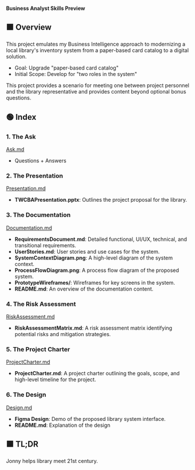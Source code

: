 #### Business Analyst Skills Preview

## :green_square: Overview
This project emulates my Business Intelligence approach to modernizing a local library's inventory system from a paper-based card catalog to a digital solution. 
- Goal: Upgrade "paper-based card catalog"
- Initial Scope: Develop for "two roles in the system"

This project provides a scenario for meeting one between project personnel and the library representative and provides content beyond optional bonus questions.

## :green_circle: Index

### 1. The Ask
[Ask.md](https://github.com/jonnyblevins/TWCSkillsAssessment/blob/main/1_The_Ask.md)
- Questions + Answers
  
### 2. The Presentation
[Presentation.md](https://github.com/jonnyblevins/TWCSkillsAssessment/blob/main/2_The_Presentation/2_The_Presentation.md)
- **TWCBAPresentation.pptx**: Outlines the project proposal for the library.

### 3. The Documentation
[Documentation.md](https://github.com/jonnyblevins/TWCSkillsAssessment/blob/main/3_The_Documentation/3_The_Documentation.md)
- **RequirementsDocument.md**: Detailed functional, UI/UX, technical, and transitional requirements.
- **UserStories.md**: User stories and use cases for the system.
- **SystemContextDiagram.png**: A high-level diagram of the system context.
- **ProcessFlowDiagram.png**: A process flow diagram of the proposed system.
- **PrototypeWireframes/**: Wireframes for key screens in the system.
- **README.md**: An overview of the documentation content.

### 4. The Risk Assessment
[RiskAssessment.md](https://github.com/jonnyblevins/TWCSkillsAssessment/blob/main/4_The_Risk_Assessment.md)
- **RiskAssessmentMatrix.md**: A risk assessment matrix identifying potential risks and mitigation strategies.

### 5. The Project Charter
[ProjectCharter.md](https://github.com/jonnyblevins/TWCSkillsAssessment/blob/main/5_The_Project_Charter.md)
- **ProjectCharter.md**: A project charter outlining the goals, scope, and high-level timeline for the project.

### 6. The Design
[Design.md](https://github.com/jonnyblevins/TWCSkillsAssessment/blob/main/6_The_Design/6_The_Design.md)
- **Figma Design**: Demo of the proposed library system interface.
- **README.md**: Explanation of the design


## :green_square: TL;DR
Jonny helps library meet 21st century.
<br>
